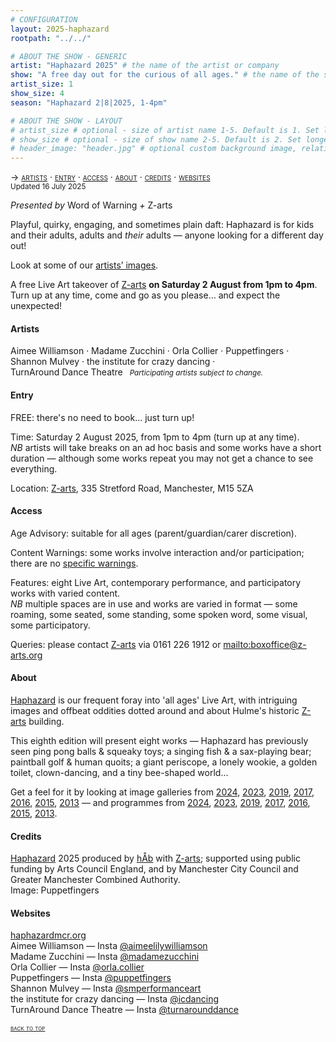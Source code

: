 ```yaml
---
# CONFIGURATION
layout: 2025-haphazard
rootpath: "../../"

# ABOUT THE SHOW - GENERIC
artist: "Haphazard 2025" # the name of the artist or company
show: "A free day out for the curious of all ages." # the name of the show
artist_size: 1
show_size: 4
season: "Haphazard 2|8|2025, 1-4pm"

# ABOUT THE SHOW - LAYOUT
# artist_size # optional - size of artist name 1-5. Default is 1. Set longer names to lower values
# show_size # optional - size of show name 2-5. Default is 2. Set longer names to lower values
# header_image: "header.jpg" # optional custom background image, relative to current page
---
```

<span style='font-variant: small-caps'>→ [artists](/current/2025-haphazard/#artists) · [entry](/current/2025-haphazard/#entry) · [access](/current/2025-haphazard/#access) · [about](/current/2025-haphazard/#about) · [credits](/current/2025-haphazard/#credits) · [websites](/current/2025-haphazard/#websites)</span><br><small>Updated 16 July 2025</small>        
        
*Presented by* Word of Warning *+* Z-arts           
         
Playful, quirky, engaging, and sometimes plain daft: Haphazard is for kids and their adults, adults and *their* adults — anyone looking for a different day out!          
          
Look at some of our [artists’ images](/galleries/2025-haphazardpre).         
           
A free Live Art takeover of <a href="https://z-arts.org/events/haphazard-2025" target="_blank">Z-arts</a> **on Saturday 2 August from 1pm to 4pm**. Turn up at any time, come and go as you please… and expect the unexpected!         
         
#### Artists         
Aimee&nbsp;Williamson&nbsp;· Madame&nbsp;Zucchini&nbsp;· Orla&nbsp;Collier&nbsp;· Puppetfingers&nbsp;· Shannon&nbsp;Mulvey&nbsp;· the&nbsp;institute&nbsp;for&nbsp;crazy&nbsp;dancing&nbsp;· TurnAround&nbsp;Dance&nbsp;Theatre&ensp; <small>*Participating&nbsp;artists&nbsp;subject&nbsp;to&nbsp;change.*</small>         
         
#### Entry         
FREE: there's no need to book… just turn up!         
         
Time: Saturday 2 August 2025, from 1pm to 4pm (turn up at any time).<br>*NB* artists will take breaks on an ad hoc basis and some works have a short duration — although some works repeat you may not get a chance to see everything.          
          
Location: <a href="https://z-arts.org/home/your-visit-to-z-arts/getting-here" target="_blank">Z-arts</a>, 335 Stretford Road, Manchester, M15 5ZA          
         
#### Access         
Age Advisory: suitable for all ages (parent/guardian/carer discretion).         
         
Content Warnings: some works involve interaction and/or participation; there are no [specific warnings](/warnings).         
         
Features: eight Live Art, contemporary performance, and participatory works with varied content.<br>*NB* multiple spaces are in use and works are varied in format — some roaming, some seated, some standing, some spoken word, some visual, some participatory.         
         
Queries: please contact <a href="https://z-arts.org/home/your-visit-to-z-arts/access" target="_blank">Z-arts</a> via 0161 226 1912 or <mailto:boxoffice@z-arts.org>        
         
#### About         
[Haphazard](/hab/haphazard) is our frequent foray into 'all ages' Live Art, with intriguing images and offbeat oddities dotted around and about Hulme's historic <a href="https://www.z-arts.org/about-us" target="_blank">Z-arts</a> building.         
         
This eighth edition will present eight works — Haphazard has previously seen ping pong balls & squeaky toys; a singing fish & a sax-playing bear; paintball golf & human quoits; a giant periscope, a lonely wookie, a golden toilet, clown-dancing, and a tiny bee-shaped world…        
        
Get a feel for it by looking at image galleries from [2024](/galleries/2024-haphazard), [2023](/galleries/2023-haphazard), [2019](/galleries/2019-haphazard), [2017](/galleries/2017-haphazard), [2016](/galleries/2016-haphazard), [2015](/galleries/2015-haphazard), [2013](/galleries//2013-haphazard) — and programmes from [2024](/archive/2024-haphazard/programme), [2023](/archive/2023-haphazard/programme), [2019](/archive/2019-haphazard/programme), [2017](/archive/2017-haphazard/programme), [2016](/archive/2016-haphazard/programme), [2015](/archive/2015-haphazard), [2013](/archive/2013-spring/haphazard).
         
#### Credits                 
[Haphazard](/hab/haphazard) 2025 produced by [hÅb](/hab) with <a href="https://z-arts.org" target="_blank">Z-arts</a>; supported using public funding by Arts Council England, and by Manchester City Council and Greater Manchester Combined Authority.<br>Image: Puppetfingers          
        
#### Websites         
<a href="http://haphazardmcr.org" target="_blank">haphazardmcr.org</a><br>Aimee Williamson — Insta <a href="https://instagram.com/aimeelilywilliamson" target="_blank">@aimeelilywilliamson</a><br>Madame Zucchini — Insta <a href="https://instagram.com/madamezucchini" target="_blank">@madamezucchini</a>
<br>Orla Collier — Insta <a href="https://instagram.com/orla.collier" target="_blank">@orla.collier</a><br>Puppetfingers — Insta <a href="https://instagram.com/puppetfingers" target="_blank">@puppetfingers</a><br>Shannon Mulvey — Insta <a href="https://instagram.com/smperformanceart" target="_blank">@smperformanceart</a><br>the institute for crazy dancing — Insta <a href="https://instagram.com/icdancing" target="_blank">@icdancing</a><br>TurnAround Dance Theatre — Insta <a href="https://instagram.com/turnarounddance" target="_blank">@turnarounddance</a>         
        
<small><span style='font-variant: small-caps'>[back to top](/current/2025-haphazard)</span></small>
